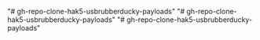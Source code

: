 "# gh-repo-clone-hak5-usbrubberducky-payloads" 
"# gh-repo-clone-hak5-usbrubberducky-payloads" 
"# gh-repo-clone-hak5-usbrubberducky-payloads" 
